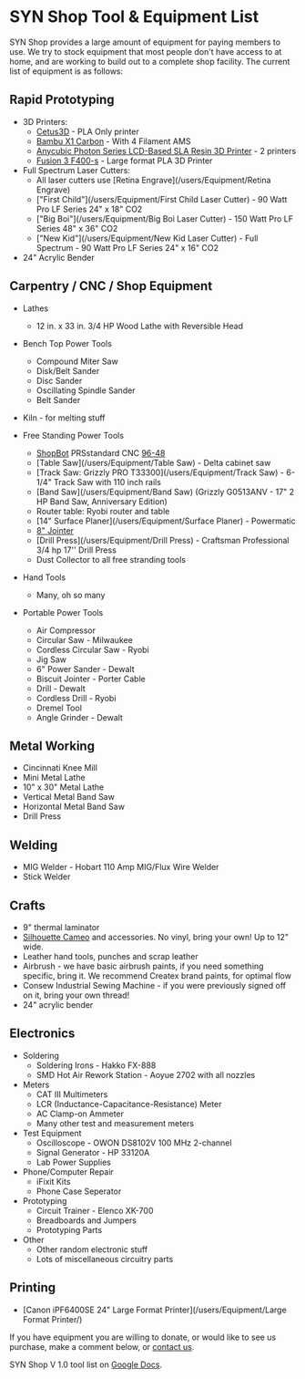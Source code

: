 # SYN Shop Tool & Equipment List

SYN Shop provides a large amount of equipment for paying members to use. We 
try to stock equipment that most people don't have access to at home, and are working to build out to a complete shop facility. The current list of equipment is as follows:

## Rapid Prototyping

* 3D Printers:
    * [Cetus3D](https://www.cetus3d.com/) - PLA Only printer
    * [Bambu X1 Carbon](https://bambulab.com/en-us/x1) - With 4 Filament AMS
    * [Anycubic Photon Series LCD-Based SLA Resin 3D Printer](https://www.anycubic.com/collections/anycubic-photon-3d-printers/products/anycubic-photon-3d-printer) - 2 printers
    * [Fusion 3 F400-s](/users/Equipment/F400-s) - Large format PLA 3D Printer
* Full Spectrum Laser Cutters:
    * All laser cutters use [Retina Engrave](/users/Equipment/Retina Engrave)
    * ["First Child"](/users/Equipment/First Child Laser Cutter) -  90 Watt Pro LF Series 24" x 18" CO2
    * ["Big Boi"](/users/Equipment/Big Boi Laser Cutter) - 150 Watt Pro LF Series 48" x 36" CO2
    * ["New Kid"](/users/Equipment/New Kid Laser Cutter) - Full Spectrum -  90 Watt Pro LF Series 24" x 16" CO2
* 24" Acrylic Bender

## Carpentry / CNC / Shop Equipment

* Lathes
    * 12 in. x 33 in. 3/4 HP Wood Lathe with Reversible Head

* Bench Top Power Tools
    * Compound Miter Saw 
    * Disk/Belt Sander 
    * Disc Sander
    * Oscillating Spindle Sander
    * Belt Sander

* Kiln - for melting stuff

* Free Standing Power Tools 
    * [ShopBot](/users/Equipment/ShopBot) PRSstandard CNC [96-48](https://www.shopbottools.com/products/standard)
    * [Table Saw](/users/Equipment/Table Saw) - Delta cabinet saw 
    * [Track Saw: Grizzly PRO T33300](/users/Equipment/Track Saw) - 6-1/4" Track Saw with 110 inch rails
    * [Band Saw](/users/Equipment/Band Saw) (Grizzly G0513ANV - 17" 2 HP Band Saw, Anniversary Edition)
    * Router table: Ryobi router and table
    * [14" Surface Planer](/users/Equipment/Surface Planer) - Powermatic 
    * [8" Jointer](/users/Equipment/Jointer)
    * [Drill Press](/users/Equipment/Drill Press) - Craftsman Professional 3/4 hp 17'' Drill Press 
    * Dust Collector to all free stranding tools
    
* Hand Tools
    * Many, oh so many
    
* Portable Power Tools
    * Air Compressor 
    * Circular Saw - Milwaukee 
    * Cordless Circular Saw - Ryobi 
    * Jig Saw 
    * 6" Power Sander - Dewalt 
    * Biscuit Jointer - Porter Cable  
    * Drill - Dewalt 
    * Cordless Drill - Ryobi 
    * Dremel Tool 
    * Angle Grinder - Dewalt 
    
## Metal Working

* Cincinnati Knee Mill
* Mini Metal Lathe
* 10" x 30" Metal Lathe
* Vertical Metal Band Saw
* Horizontal Metal Band Saw
* Drill Press

## Welding

* MIG Welder - Hobart 110 Amp MIG/Flux Wire Welder 
* Stick Welder

## Crafts

* 9" thermal laminator
* [Silhouette Cameo](https://www.silhouettecameo.com/) and accessories. No vinyl, bring your own! Up to 12" wide.
* Leather hand tools, punches and scrap leather
* Airbrush - we have basic airbrush paints, if you need something specific, bring it. We recommend Createx brand paints, for optimal flow
* Consew Industrial Sewing Machine - if you were previously signed off on it, bring your own thread!
* 24" acrylic bender

## Electronics
* Soldering
    * Soldering Irons - Hakko FX-888
    * SMD Hot Air Rework Station - Aoyue 2702 with all nozzles
* Meters
    * CAT III Multimeters
    * LCR (Inductance-Capacitance-Resistance) Meter
    * AC Clamp-on Ammeter
    * Many other test and measurement meters
* Test Equipment
    * Oscilloscope - OWON DS8102V 100 MHz 2-channel
    * Signal Generator - HP 33120A
    * Lab Power Supplies
* Phone/Computer Repair
    * iFixit Kits
    * Phone Case Seperator
* Prototyping
    * Circuit Trainer - Elenco XK-700
    * Breadboards and Jumpers
    * Prototyping Parts
* Other
    * Other random electronic stuff
    * Lots of miscellaneous circuitry parts

## Printing

* [Canon iPF6400SE 24" Large Format Printer](/users/Equipment/Large Format Printer/)

 If you have equipment you are willing to donate, or would like to see us 
 purchase, make a comment below, or [contact us](https://synshop.org/contact).

		
SYN Shop V 1.0 tool list on [Google Docs](https://docs.google.com/spreadsheet/pub?hl=en_US&hl=en_US&key=0AiEeg-U7TrF4dEo1WFdSYWdCcXZYNUR2N0RNajNHSVE&single=true&gid=0&output=html).
